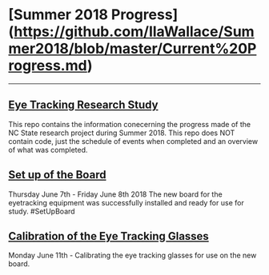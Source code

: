 # [Summer 2018 Progress] (https://github.com/IlaWallace/Summer2018/blob/master/Current%20Progress.md)
***************************
[Eye Tracking Research Study](https://github.com/IlaWallace/Summer2018/blob/master/Eye%20Tracking%20Research%20Study.md)
---------------------------
This repo contains the information conecerning the progress made of the NC State research project during Summer 2018. This repo does NOT contain code, just the schedule of events when completed and an overview of what was completed. 

  [Set up of the Board](https://github.com/IlaWallace/Summer2018/blob/master/Set%20up%20of%20the%20Board.md)
  -------------------
  Thursday June 7th - Friday June 8th 2018
  The new board for the eyetracking equipment was successfully installed and ready for use for study.
  #SetUpBoard
  

  [Calibration of the Eye Tracking Glasses](https://github.com/IlaWallace/Summer2018/blob/master/Calibration%20of%20the%20Eye%20Tracking%20Glasses.md)
  ---------------------------------------
  Monday June 11th -
  Calibrating the eye tracking glasses for use on the new board. 

